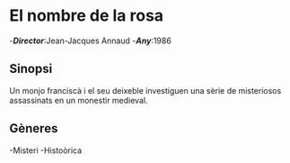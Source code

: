 # El nombre de la rosa
-___Director___:Jean-Jacques Annaud
-___Any___:1986

## Sinopsi
Un monjo franciscà i el seu deixeble investiguen una sèrie de misteriosos assassinats en un monestir medieval.

## Gèneres
-Misteri
-Histoòrica
